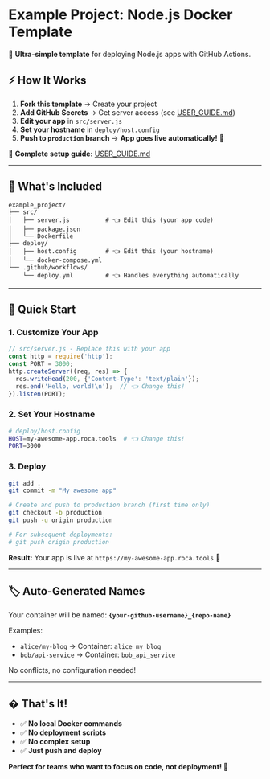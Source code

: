 # Example Project: Node.js Docker Template

🚀 **Ultra-simple template** for deploying Node.js apps with GitHub Actions.

## ⚡ How It Works

1. **Fork this template** → Create your project
2. **Add GitHub Secrets** → Get server access (see [USER_GUIDE.md](USER_GUIDE.md))
3. **Edit your app** in `src/server.js` 
4. **Set your hostname** in `deploy/host.config`
5. **Push to `production` branch** → **App goes live automatically!** 🎉

📖 **Complete setup guide:** [USER_GUIDE.md](USER_GUIDE.md)

---

## 📁 What's Included

```
example_project/
├── src/
│   ├── server.js          # 👈 Edit this (your app code)
│   ├── package.json       
│   └── Dockerfile         
├── deploy/
│   ├── host.config        # 👈 Edit this (your hostname)
│   └── docker-compose.yml 
└── .github/workflows/
    └── deploy.yml         # 👈 Handles everything automatically
```

---

## 🔧 Quick Start

### 1. Customize Your App
```javascript
// src/server.js - Replace this with your app
const http = require('http');
const PORT = 3000;
http.createServer((req, res) => {
  res.writeHead(200, {'Content-Type': 'text/plain'});
  res.end('Hello, world!\n');  // 👈 Change this!
}).listen(PORT);
```

### 2. Set Your Hostname
```bash
# deploy/host.config
HOST=my-awesome-app.roca.tools  # 👈 Change this!
PORT=3000
```

### 3. Deploy
```bash
git add .
git commit -m "My awesome app"

# Create and push to production branch (first time only)
git checkout -b production
git push -u origin production

# For subsequent deployments:
# git push origin production
```

**Result:** Your app is live at `https://my-awesome-app.roca.tools` 🎉

---

## 🏷️ Auto-Generated Names

Your container will be named: **`{your-github-username}_{repo-name}`**

Examples:
- `alice/my-blog` → Container: `alice_my_blog`
- `bob/api-service` → Container: `bob_api_service`

No conflicts, no configuration needed!

---

## � That's It!

- ✅ **No local Docker commands**
- ✅ **No deployment scripts** 
- ✅ **No complex setup**
- ✅ **Just push and deploy**

**Perfect for teams who want to focus on code, not deployment! 🎯**

